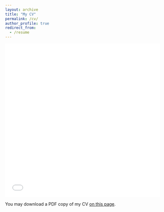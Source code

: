 ```yaml
---
layout: archive
title: "My CV"
permalink: /cv/
author_profile: true
redirect_from:
  - /resume
---
```


<iframe src="/files/pdf/short_CV_Jordan_Van_Beeck.pdf" width="100%" height="500" frameborder="no" border="0" marginwidth="0" marginheight="0"></iframe>

You may download a PDF copy of my CV [on this page](/files/pdf/short_CV_Jordan_Van_Beeck.pdf).
